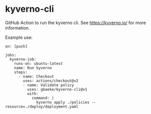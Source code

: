 # kyverno-cli

GitHub Action to run the kyverno cli. See https://kyverno.io/ for more information.

Example use:

```
on: [push]

jobs:
  kyverno-job:
    runs-on: ubuntu-latest
    name: Run kyverno
    steps:
      - name: Checkout
        uses: actions/checkout@v2
        - name: Validate policy
          uses: gbaeke/kyverno-cli@v1
          with:
            command: |
              kyverno apply ./policies --resource=./deploy/deployment.yaml
```